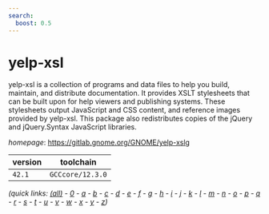 ```yaml
---
search:
  boost: 0.5
---
```

# yelp-xsl

yelp-xsl is a collection of programs and data files to help you build, maintain,  and distribute documentation. It provides XSLT stylesheets that can be built upon for help  viewers and publishing systems. These stylesheets output JavaScript and CSS content,  and reference images provided by yelp-xsl. This package also redistributes copies  of the jQuery and jQuery.Syntax JavaScript libraries.

*homepage*: <https://gitlab.gnome.org/GNOME/yelp-xslg>

version | toolchain
--------|----------
``42.1`` | ``GCCcore/12.3.0``


*(quick links: [(all)](../index.md) - [0](../0/index.md) - [a](../a/index.md) - [b](../b/index.md) - [c](../c/index.md) - [d](../d/index.md) - [e](../e/index.md) - [f](../f/index.md) - [g](../g/index.md) - [h](../h/index.md) - [i](../i/index.md) - [j](../j/index.md) - [k](../k/index.md) - [l](../l/index.md) - [m](../m/index.md) - [n](../n/index.md) - [o](../o/index.md) - [p](../p/index.md) - [q](../q/index.md) - [r](../r/index.md) - [s](../s/index.md) - [t](../t/index.md) - [u](../u/index.md) - [v](../v/index.md) - [w](../w/index.md) - [x](../x/index.md) - [y](../y/index.md) - [z](../z/index.md))*

